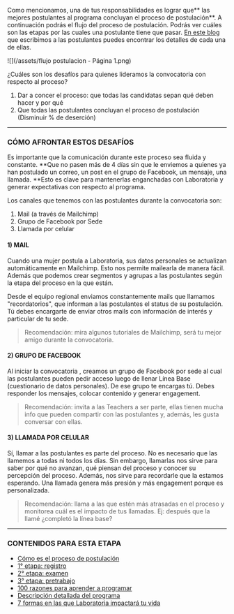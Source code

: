 Como mencionamos, una de tus responsabilidades es lograr que** las mejores postulantes al programa concluyan el proceso de postulación**. A continuación podrás el flujo del proceso de postulación. Podrás ver cuáles son las etapas por las cuales una postulante tiene que pasar. [En este blog](https://medium.com/laboratoria/todo-lo-que-siempre-quisiste-saber-sobre-el-proceso-de-selección-de-laboratoria-y-sí-te-atreviste-531a62df8a0a) que escribimos a las postulantes puedes encontrar los detalles de cada una de ellas.

![](/assets/flujo postulacion - Página 1.png)

¿Cuáles son los desafíos para quienes lideramos la convocatoria con respecto al proceso?

1. Dar a concer el proceso: que todas las candidatas sepan qué deben hacer y por qué
2. Que todas las postulantes concluyan el proceso de postulación \(Disminuir % de deserción\)

---

### **CÓMO AFRONTAR ESTOS DESAFÍOS**

Es importante que la comunicación durante este proceso sea fluida y constante. **Que no pasen más de 4 días sin que le enviemos a quienes ya han postulado un correo, un post en el grupo de Facebook, un mensaje, una llamada. **Esto es clave para mantenerlas enganchadas con Laboratoria y generar expectativas con respecto al programa.

Los canales que tenemos con las postulantes durante la convocatoria son:

1. Mail \(a través de Mailchimp\)
2. Grupo de Facebook por Sede
3. Llamada por celular

#### 1\) MAIL

Cuando una mujer postula a Laboratoria, sus datos personales se actualizan automáticamente en Mailchimp. Esto nos permite mailearla de manera fácil. Además que podemos crear segmentos y agrupas a las postulantes según la etapa del proceso en la que están.

Desde el equipo regional enviamos constantemente mails que llamamos "recordatorios", que informan a las postulantes el status de su postulación. Tú debes encargarte de enviar otros mails con información de interés y particular de tu sede.

> Recomendación: mira algunos tutoriales de Mailchimp, será tu mejor amigo durante la convocatoria.

#### 2\) GRUPO DE FACEBOOK

Al iniciar la convocatoria , creamos un grupo de Facebook por sede al cual las postulantes pueden pedir acceso luego de llenar Línea Base \(cuestionario de datos personales\). De ese grupo te encargas tú. Debes responder los mensajes, colocar contenido y generar engagement.

> Recomendación: invita a las Teachers a ser parte, ellas tienen mucha info que pueden compartir con las postulantes y, además, les gusta conversar con ellas.

#### 3\) LLAMADA POR CELULAR

Sí, llamar a las postulantes es parte del proceso. No es necesario que las llamemos a todas ni todos los días. Sin embargo, llamarlas nos sirve para saber por qué no avanzan, qué piensan del proceso y conocer su percepción del proceso. Además, nos sirve para recordarle que la estamos esperando. Una llamada genera más presión y más engagement porque es personalizada.

> Recomendación: llama a las que estén más atrasadas en el proceso y monitorea cuál es el impacto de tus llamadas. Ej: después que la llamé ¿completó la línea base?

---

### CONTENIDOS PARA ESTA ETAPA

* [Cómo es el proceso de postulación](https://medium.com/laboratoria/todo-lo-que-siempre-quisiste-saber-sobre-el-proceso-de-selección-de-laboratoria-y-sí-te-atreviste-531a62df8a0a)
* [1° etapa: registro ](https://medium.com/laboratoria/registro-primer-paso-para-entrar-a-laboratoria-8ed119abff08)
* [2° etapa: examen](https://medium.com/laboratoria/segunda-etapa-de-selección-el-temido-examen-2fa2c693a469)
* [3° etapa: pretrabajo](https://medium.com/laboratoria/tercera-etapa-qué-es-el-pre-trabajo-7c64d5019e7c)
* [100 razones para aprender a programar](https://medium.com/laboratoria/100-razones-para-aprender-a-programar-en-laboratoria-1c019c739f04)
* [Descripción detallada del programa](https://medium.com/laboratoria/laboratoria-descripción-de-un-programa-que-cambiará-tu-vida-8c734fef5ced)
* [7 formas en las que Laboratoria impactará tu vida](https://medium.com/laboratoria/6-formas-en-las-que-laboratoria-impactará-tu-vida-profesional-b2989d0f0336)



